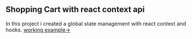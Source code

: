 ## Shopping Cart with react context api
In this project i created a global state management with react context and hooks.
[working example->](https://contextcart.netlify.com/)
